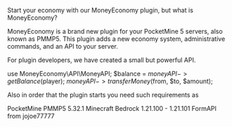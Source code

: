 Start your economy with our MoneyEconomy plugin, but what is MoneyEconomy?

MoneyEconomy is a brand new plugin for your PocketMine 5 servers, also known as PMMP5. This plugin adds a new economy system, administrative commands, and an API to your server.

For plugin developers, we have created a small but powerful API.

use MoneyEconomy\API\MoneyAPI;
$balance = $moneyAPI->getBalance($player);
$moneyAPI->transferMoney($from, $to, $amount);

Also in order that the plugin starts you need such requirements as 

PocketMine PMMP5 5.32.1
Minecraft Bedrock 1.21.100 - 1.21.101
FormAPI from jojoe77777
